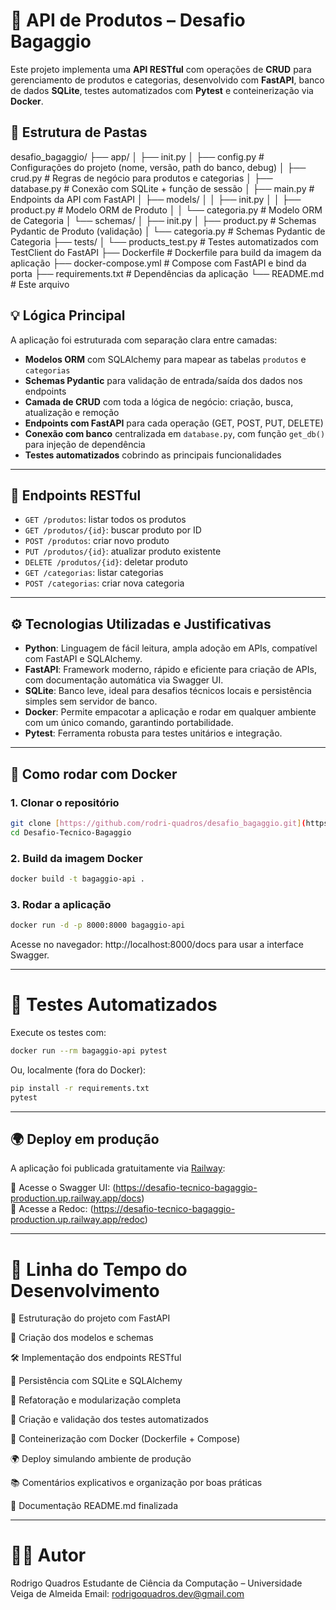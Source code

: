 # 🧰 API de Produtos – Desafio Bagaggio

Este projeto implementa uma **API RESTful** com operações de **CRUD** para gerenciamento de produtos e categorias, desenvolvido com **FastAPI**, banco de dados **SQLite**, testes automatizados com **Pytest** e conteinerização via **Docker**.

## 📁 Estrutura de Pastas
desafio_bagaggio/
├── app/
│ ├── init.py
│ ├── config.py # Configurações do projeto (nome, versão, path do banco, debug)
│ ├── crud.py # Regras de negócio para produtos e categorias
│ ├── database.py # Conexão com SQLite + função de sessão
│ ├── main.py # Endpoints da API com FastAPI
│ ├── models/
│ │ ├── init.py
│ │ ├── product.py # Modelo ORM de Produto
│ │ └── categoria.py # Modelo ORM de Categoria
│ └── schemas/
│ ├── init.py
│ ├── product.py # Schemas Pydantic de Produto (validação)
│ └── categoria.py # Schemas Pydantic de Categoria
├── tests/
│ └── products_test.py # Testes automatizados com TestClient do FastAPI
├── Dockerfile # Dockerfile para build da imagem da aplicação
├── docker-compose.yml # Compose com FastAPI e bind da porta
├── requirements.txt # Dependências da aplicação
└── README.md # Este arquivo

## 💡 Lógica Principal

A aplicação foi estruturada com separação clara entre camadas:

- **Modelos ORM** com SQLAlchemy para mapear as tabelas `produtos` e `categorias`
- **Schemas Pydantic** para validação de entrada/saída dos dados nos endpoints
- **Camada de CRUD** com toda a lógica de negócio: criação, busca, atualização e remoção
- **Endpoints com FastAPI** para cada operação (GET, POST, PUT, DELETE)
- **Conexão com banco** centralizada em `database.py`, com função `get_db()` para injeção de dependência
- **Testes automatizados** cobrindo as principais funcionalidades

---

## 🧪 Endpoints RESTful

- `GET /produtos`: listar todos os produtos
- `GET /produtos/{id}`: buscar produto por ID
- `POST /produtos`: criar novo produto
- `PUT /produtos/{id}`: atualizar produto existente
- `DELETE /produtos/{id}`: deletar produto
- `GET /categorias`: listar categorias
- `POST /categorias`: criar nova categoria

---

## ⚙️ Tecnologias Utilizadas e Justificativas

- **Python**: Linguagem de fácil leitura, ampla adoção em APIs, compatível com FastAPI e SQLAlchemy.
- **FastAPI**: Framework moderno, rápido e eficiente para criação de APIs, com documentação automática via Swagger UI.
- **SQLite**: Banco leve, ideal para desafios técnicos locais e persistência simples sem servidor de banco.
- **Docker**: Permite empacotar a aplicação e rodar em qualquer ambiente com um único comando, garantindo portabilidade.
- **Pytest**: Ferramenta robusta para testes unitários e integração.

---

## 🐳 Como rodar com Docker

### 1. Clonar o repositório
```bash
git clone [https://github.com/rodri-quadros/desafio_bagaggio.git](https://github.com/rodri-quadros/Desafio-Tecnico-Bagaggio.git)
cd Desafio-Tecnico-Bagaggio
```
### 2. Build da imagem Docker
```bash
docker build -t bagaggio-api .
```
### 3. Rodar a aplicação
```bash
docker run -d -p 8000:8000 bagaggio-api
```
Acesse no navegador: http://localhost:8000/docs para usar a interface Swagger.

---

# 🧪 Testes Automatizados
Execute os testes com:
```bash
docker run --rm bagaggio-api pytest
```
Ou, localmente (fora do Docker):
```bash
pip install -r requirements.txt
pytest
```

---

## 🌍 Deploy em produção

A aplicação foi publicada gratuitamente via [Railway](https://railway.app):

🔗 Acesse o Swagger UI: (https://desafio-tecnico-bagaggio-production.up.railway.app/docs)  
🔗 Acesse a Redoc: (https://desafio-tecnico-bagaggio-production.up.railway.app/redoc)

---

# 📅 Linha do Tempo do Desenvolvimento

  📁 Estruturação do projeto com FastAPI 
  
  🧱 Criação dos modelos e schemas 
  
  🛠️ Implementação dos endpoints RESTful 
  
  💾 Persistência com SQLite e SQLAlchemy 
  
  🔁 Refatoração e modularização completa 
  
  🧪 Criação e validação dos testes automatizados
  
  🐳 Conteinerização com Docker (Dockerfile + Compose) 

  🌍 Deploy simulando ambiente de produção
  
  📚 Comentários explicativos e organização por boas práticas 
  
  📄 Documentação README.md finalizada 

---

# 👨‍💻 Autor
Rodrigo Quadros
Estudante de Ciência da Computação – Universidade Veiga de Almeida
Email: rodrigoquadros.dev@gmail.com

